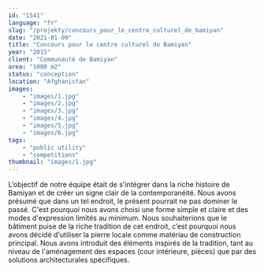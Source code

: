```yaml
---
id: "1541"
language: "fr"
slug: "/projekty/concours_pour_le_centre_culturel_de_bamiyan"
date: "2021-01-09"
title: "Concours pour le centre culturel de Bamiyan"
year: "2015"
client: "Communauté de Bamiyan"
area: "1000 m2"
status: "conception"
location: "Afghanistan"
images: 
    - "images/1.jpg"
    - "images/2.jpg"
    - "images/3.jpg"
    - "images/4.jpg"    
    - "images/5.jpg"    
    - "images/6.jpg"    
tags: 
    - "public utility"
    - "competitions"
thumbnail: "images/1.jpg"
---
```

L’objectif de notre équipe était de s'intégrer dans la riche histoire de Bamiyan et de créer un signe clair de la contemporanéité. Nous avons présumé que dans un tel endroit, le présent pourrait ne pas dominer le passé. C'est pourquoi nous avons choisi une forme simple et claire et des modes d'expression limités au minimum. Nous souhaiterions que le bâtiment puise de la riche tradition de cet endroit, c’est pourquoi nous avons décidé d'utiliser la pierre locale comme matériau de construction principal. Nous avons introduit des éléments inspirés de la tradition, tant au niveau de l'aménagement des espaces (cour intérieure, pièces) que par des solutions architecturales spécifiques.

